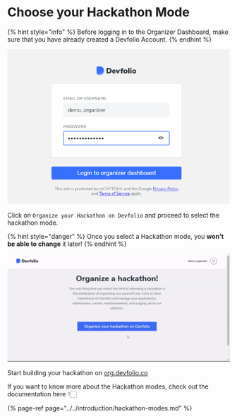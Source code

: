 # Choose your Hackathon Mode

{% hint style="info" %}
Before logging in to the Organizer Dashboard, make sure that you have already created a Devfolio Account.
{% endhint %}

![](../../.gitbook/assets/image%20%2820%29.png)

Click on `Organize your Hackathon on Devfolio` and proceed to select the hackathon mode.

{% hint style="danger" %}
Once you select a Hackathon mode, you **won't be able to change** it later!
{% endhint %}

![Start building your hackathon on org.devfolio.co](../../.gitbook/assets/organize-a-hackathon.gif)

Start building your hackathon on [org.devfolio.co](http://org.devfolio.co)

If you want to know more about the Hackathon modes, check out the documentation here 👇🏻

{% page-ref page="../../introduction/hackathon-modes.md" %}



